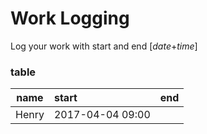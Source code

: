 # Work Logging
Log your work with start and end [*date*+*time*]

### table
| name | start | end |
| :--------: | :-------- | --------: |
| Henry | 2017-04-04 09:00 | |
